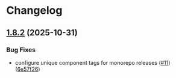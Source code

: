 # Changelog

## [1.8.2](https://github.com/chrislyons-dev/flarelette-jwt-kit/compare/flarelette-jwt-py-v1.8.1...flarelette-jwt-py-v1.8.2) (2025-10-31)


### Bug Fixes

* configure unique component tags for monorepo releases ([#11](https://github.com/chrislyons-dev/flarelette-jwt-kit/issues/11)) ([6e57f26](https://github.com/chrislyons-dev/flarelette-jwt-kit/commit/6e57f26cdef06f3008c9204301c66e599f1ec718))
